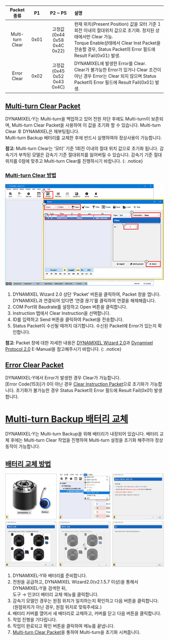 | Packet 종류         | P1   | P2 ~ P5                          | 설명                                                                            |
|:----------------:|:----:|:--------------------------------:|:--------------------------------------------------------------------------------|
| Multi-turn Clear | 0x01 | 고정값<br />(0x44 0x58 0x4C 0x22) |현재 위치(Present Position) 값을 모터 기준 1회전 이내의 절대위치 값으로 초기화. 정지된 상태에서만 Clear 가능.<br />Torque Enable상태에서 Clear Inst Packet을 전송할 경우, Status Packet의 Error 필드에 Result Fail(0x01) 발생.  |
| Error Clear      | 0x02 | 고정값<br />(0x45 0x52 0x43 0x4C) | DYNAMIXEL에 발생한 Error를 Clear.<br />Clear가 불가능한 Error가 있거나 Clear 조건이 아닌 경우 Error는 Clear 되지 않으며 Status Packet의 Error 필드에 Result Fail(0x01) 발생.  |



## [Multi-turn Clear Packet](#multi-turn-clear-packet)

DYNAMIXEL-Y는 Multi-turn을 백업하고 있어 전원 차단 후에도 Multi-turn이 보존되며, Multi-turn Clear Packet을 사용하여 이 값을 초기화 할 수 있습니다. Multi-turn Clear 후 DYNAMIXEL은 재부팅됩니다.  
Multi-turn Backup 배터리를 교체한 후에 반드시 실행하여야 정상사용이 가능합니다.

**참고**: Multi-turn Clear는 ‘모터’ 기준 1회전 이내의 절대 위치 값으로 초기화 됩니다. 감속기가 부착된 모델은 감속기 기준 절대위치를 잃어버릴 수 있습니다. 감속기 기준 절대위치를 0점에 맞추고 Multi-turn Clear를 진행하시기 바랍니다.
{: .notice}

### [Multi-turn Clear 방법](#multi-turn-clear-방법)

![](/assets/images/dxl/y/multi-turn_clear_guide.PNG)

1. DYNAMIXEL Wizard 2.0 상단 ‘Packet’ 버튼을 클릭하여, Packet 창을 엽니다. DYNAMIXEL과 연결되어 있다면 ‘연결 끊기’를 클릭하여 연결을 해제해줍니다.
2. COM Port와 Baudrate를 설정하고 Open 버튼을 클릭합니다.
3. Instruction 탭에서 Clear Instruction을 선택합니다.
4. ID를 입력하고 Send 버튼을 클릭하여 Packet을 전송합니다.
5. Status Packet이 수신될 때까지 대기합니다. 수신된 Packet에 Error가 있는지 확인합니다.


**참고**: Packet 창에 대한 자세한 내용은 [DYNAMIXEL Wizard 2.0]과 [Dynamixel Protocol 2.0] E-Manual을 참고해주시기 바랍니다.
{: .notice}

## [Error Clear Packet](#error-clear-packet)

DYNAMIXEL-Y에서 Error가 발생한 경우 Clear가 가능합니다.  
[Error Code(153)]가 0이 아닌 경우 [Clear Instruction Packet]으로 초기화가 가능합니다. 초기화가 불가능한 경우 Status Packet의 Error 필드에 Result Fail(0x01) 발생합니다. 

# [Multi-turn Backup 배터리 교체](#multi-turn-backup-배터리-교체)

DYNAMIXEL-Y는 Multi-turn Backup을 위해 배터리가 내장되어 있습니다. 배터리 교체 후에는 Multi-turn Clear 작업을 진행하여 Multi-turn 설정을 초기화 해주어야 정상 동작이 가능합니다.

## [배터리 교체 방법](#배터리-교체-방법)

![](/assets/images/dxl/y/brtterry_replacement_guide.PNG)

1. DYNAMIXEL-Y와 배터리를 준비합니다.
2. 전원을 공급하고, DYNAMIXEL Wizard2.0(v2.1.5.7 이상)을 통해서 DYNAMIXEL-Y을 검색한 뒤,  
    도구 → 인코더 배터리 교체 메뉴를 클릭합니다.
3. 감속기 모델인 경우는 원점 위치가 일치하는지 확인하고 다음 버튼을 클릭합니다.  
    (원점위치가 아닌 경우, 원점 위치로 맞춰주세요.)
4. 배터리 커버를 열어서 새 배터리로 교체하고, 커버를 닫고 다음 버튼을 클릭합니다.
5. 작업 진행을 기다립니다.
6. 작업이 완료되고 확인 버튼을 클릭하여 메뉴를 끝냅니다.
7. [Multi-turn Clear Packet](#multi-turn-clear-packet)을 통하여 Multi-turn을 초기화 시켜줍니다.


[DYNAMIXEL Wizard 2.0]: https://emanual.robotis.com/docs/kr/software/dynamixel/dynamixel_wizard2/
[Dynamixel Protocol 2.0]: https://emanual.robotis.com/docs/kr/dxl/protocol2/
[Clear Instruction Packet]: https://emanual.robotis.com/docs/kr/dxl/protocol2/#clear-0x10